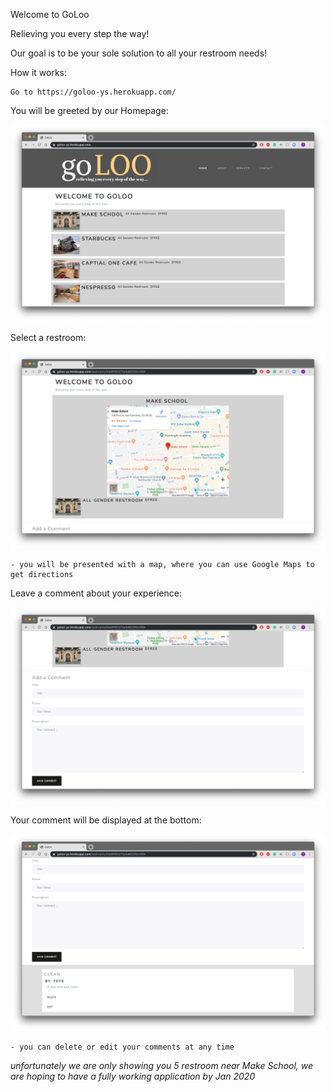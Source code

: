 Welcome to GoLoo

Relieving you every step the way!

Our goal is to be your sole solution to all your restroom needs! 

How it works: 

    Go to https://goloo-ys.herokuapp.com/


You will be greeted by our Homepage:

![picture](static/Hompage.png)

Select a restroom:

![picture](static/restroom.png)

    - you will be presented with a map, where you can use Google Maps to get directions

Leave a comment about your experience:

![picture](static/addcomment.png)

Your comment will be displayed at the bottom:

![picture](static/comment.png)

    - you can delete or edit your comments at any time

*unfortunately we are only showing you 5 restroom near Make School, we are hoping to have a fully working application by Jan 2020*